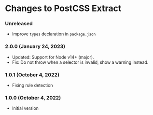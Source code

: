 # Changes to PostCSS Extract

### Unreleased

- Improve `types` declaration in `package.json`

### 2.0.0 (January 24, 2023)

- Updated: Support for Node v14+ (major).
- Fix: Do not throw when a selector is invalid, show a warning instead.

### 1.0.1 (October 4, 2022)

- Fixing rule detection

### 1.0.0 (October 4, 2022)

- Initial version

